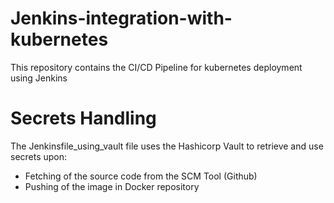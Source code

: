 # Jenkins-integration-with-kubernetes
This repository contains the CI/CD Pipeline for kubernetes deployment using Jenkins
# Secrets Handling
The Jenkinsfile_using_vault file uses the Hashicorp Vault to retrieve and use secrets upon:
- Fetching of the source code from the SCM Tool (Github) 
- Pushing of the image in Docker repository


